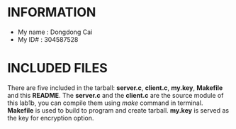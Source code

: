 # INFORMATION
* My name : Dongdong Cai
* My ID# : 304587528
# INCLUDED FILES
There are five included in the tarball: **server.c**, **client.c**, **my.key**, **Makefile** and this **README**. The **server.c** and the **client.c** are the source module of this lab1b, you can compile them using *make* command in terminal. **Makefile** is used to build to program and create tarball. **my.key** is served as the key for encryption option.
